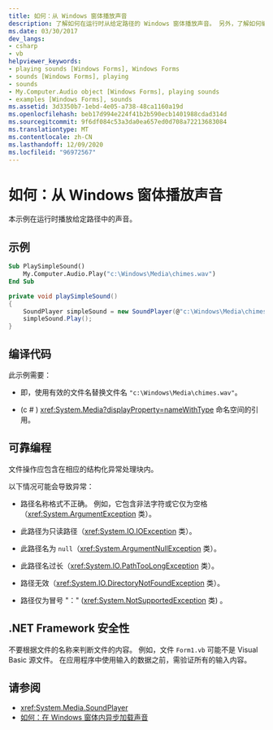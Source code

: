 ```yaml
---
title: 如何：从 Windows 窗体播放声音
description: 了解如何在运行时从给定路径的 Windows 窗体播放声音。 另外，了解如何编译代码和 .NET 安全框架。
ms.date: 03/30/2017
dev_langs:
- csharp
- vb
helpviewer_keywords:
- playing sounds [Windows Forms], Windows Forms
- sounds [Windows Forms], playing
- sounds
- My.Computer.Audio object [Windows Forms], playing sounds
- examples [Windows Forms], sounds
ms.assetid: 3d3350b7-1ebd-4e05-a738-48ca1160a19d
ms.openlocfilehash: beb17d994e224f41b2b590ecb1401988cdad314d
ms.sourcegitcommit: 9f6df084c53a3da0ea657ed0d708a72213683084
ms.translationtype: MT
ms.contentlocale: zh-CN
ms.lasthandoff: 12/09/2020
ms.locfileid: "96972567"
---
```

# <a name="how-to-play-a-sound-from-a-windows-form"></a>如何：从 Windows 窗体播放声音
本示例在运行时播放给定路径中的声音。

## <a name="example"></a>示例

```vb
Sub PlaySimpleSound()
    My.Computer.Audio.Play("c:\Windows\Media\chimes.wav")
End Sub
```

```csharp
private void playSimpleSound()
{
    SoundPlayer simpleSound = new SoundPlayer(@"c:\Windows\Media\chimes.wav");
    simpleSound.Play();
}
```

## <a name="compiling-the-code"></a>编译代码
 此示例需要：

- 即，使用有效的文件名替换文件名 `"c:\Windows\Media\chimes.wav"`。

-  (c # ) <xref:System.Media?displayProperty=nameWithType> 命名空间的引用。

## <a name="robust-programming"></a>可靠编程
 文件操作应包含在相应的结构化异常处理块内。

 以下情况可能会导致异常：

- 路径名称格式不正确。 例如，它包含非法字符或它仅为空格（<xref:System.ArgumentException> 类）。

- 此路径为只读路径（<xref:System.IO.IOException> 类）。

- 此路径名为 `null`（<xref:System.ArgumentNullException> 类）。

- 此路径名过长（<xref:System.IO.PathTooLongException> 类）。

- 路径无效（<xref:System.IO.DirectoryNotFoundException> 类）。

- 路径仅为冒号 "：" (<xref:System.NotSupportedException> 类) 。

## <a name="net-framework-security"></a>.NET Framework 安全性
 不要根据文件的名称来判断文件的内容。 例如，文件 `Form1.vb` 可能不是 Visual Basic 源文件。 在应用程序中使用输入的数据之前，需验证所有的输入内容。

## <a name="see-also"></a>请参阅

- <xref:System.Media.SoundPlayer>
- [如何：在 Windows 窗体内异步加载声音](how-to-load-a-sound-asynchronously-within-a-windows-form.md)
